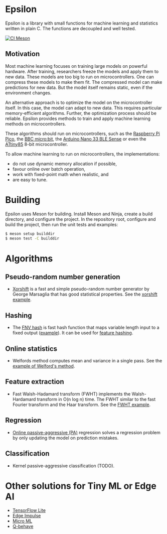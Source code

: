 # Epsilon
Epsilon is a library with small functions for machine learning and statistics
written in plain C. The functions are decoupled and well tested.

[![CI Meson](https://github.com/breuderink/epsilon/actions/workflows/ci_meson.yml/badge.svg)](https://github.com/breuderink/epsilon/actions/workflows/ci_meson.yml)

## Motivation
Most machine learning focuses on training large models on powerful hardware.
After training, researchers freeze the models and apply them to new data.
These models are too big to run on microcontrollers. One can compress these
models to make them fit. The compressed model can make predictions for new
data. But the model itself remains static, even if the environment changes.

An alternative approach is to optimize the model on the microcontroller
itself. In this case, the model can adapt to new data. This requires
particular memory-efficient algorithms. Further, the optimization process
should be reliable. Epsilon provides methods to train and apply machine
learning methods on microcontrollers.

These algorithms should run on microcontrollers, such as the
[Raspberry Pi Pico](https://www.raspberrypi.org/products/raspberry-pi-pico/),
the [BBC micro:bit](https://www.microbit.org), the 
[Arduino Nano 33 BLE Sense](https://store.arduino.cc/arduino-nano-33-ble-sense) 
or even the [ATtiny85](https://www.microchip.com/wwwproducts/en/attiny85)
8-bit microcontroller.

To allow machine learning to run on microcontrollers, the implementations:

- do not use dynamic memory allocation if possible,
- favour online over batch operation,
- work with fixed-point math when realistic, and
- are easy to tune.

# Building
Epsilon uses Meson for building. Install Meson and Ninja, create a build
directory, and configure the project. In the repository root, configure and
build the project, then run the unit tests and examples:

```bash
$ meson setup builddir
$ meson test -C builddir
```

# Algorithms
## Pseudo-random number generation
- [Xorshift](docs/marsaglia2003xrn.pdf) is a fast and simple
pseudo-random number generator by George Marsaglia that has good statistical
properties. See the [xorshift example](examples/example_xorshift.c).

## Hashing
- The [FNV hash](https://tools.ietf.org/html/draft-eastlake-fnv-17) is fast
hash function that maps variable length input to a fixed output
([example](examples/example_FNV_hash.c)). It can be used for [feature
hashing](https://en.wikipedia.org/wiki/Feature_hashing).

## Online statistics
- Welfords method computes mean and variance in a single pass. See the
[example of Welford's method](examples/example_Welfords_method.c).

## Feature extraction
- Fast Walsh-Hadamard transform (FWHT) implements the Walsh-Hardamard
transform in O(n log n) time. The FWHT similar to the fast Fourier transform
and the Haar transform. See the [FWHT example](examples/example_FWHT.c).

## Regression
- [Online passive-aggressive (PA)](docs/crammer2006opa.pdf) regression solves a
regression problem by only updating the model on prediction mistakes. 

## Classification
- Kernel passive-aggressive classification (TODO).

# Other solutions for Tiny ML or Edge AI
- [TensorFlow Lite](https://www.tensorflow.org/lite/)
- [Edge Impulse](https://www.edgeimpulse.com)
- [Micro ML](https://github.com/eloquentarduino/EloquentMicroML)
- [Q-behave](https://github.com/smigielski/q-behave)
